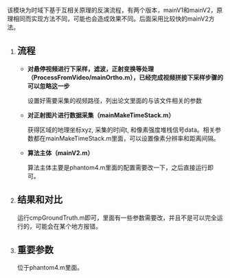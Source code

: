 该模块为时域下基于互相关原理的反演流程，有两个版本，mainV1和mainV2，原理相同而实现方法不同，可能也会造成效果不同。后面采用比较快的mainV2方法。

1. ## 流程

   - **对悬停视频进行下采样，滤波，正射变换等处理（ProcessFromVideo/mainOrtho.m），已经完成视频拼接下采样步骤的可以忽略这一步**

     设置好需要采集的视频路径，列出论文里面的与该文件相关的参数

   - **对正射图片进行数据采集（mainMakeTimeStack.m）**

     获得区域的地理坐标xyz, 采集的时间t, 和像素强度堆栈信号data。相关参数都在mainMakeTimeStack.m里面，可以设置像素分辨率和距离间隔。

   - **算法主体（mainV2.m）**

     算法主体主要是phantom4.m里面的配置需要改一下，之后直接运行即可。

2. ## 结果和对比

   运行cmpGroundTruth.m即可，里面有一些参数需要改，并且不是可以完全运行的，可能会在某个地方报错。
   
3. ## 重要参数

   位于phantom4.m里面。
